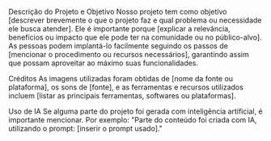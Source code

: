 Descrição do Projeto e Objetivo
Nosso projeto tem como objetivo [descrever brevemente o que o projeto faz e qual problema ou necessidade ele busca atender]. Ele é importante porque [explicar a relevância, benefícios ou impacto que ele pode ter na comunidade ou no público-alvo]. As pessoas podem implantá-lo facilmente seguindo os passos de [mencionar o procedimento ou recursos necessários], garantindo assim que possam aproveitar ao máximo suas funcionalidades.

Créditos
As imagens utilizadas foram obtidas de [nome da fonte ou plataforma], os sons de [fonte], e as ferramentas e recursos utilizados incluem [listar as principais ferramentas, softwares ou plataformas].

Uso de IA
Se alguma parte do projeto foi gerada com inteligência artificial, é importante mencionar. Por exemplo:
"Parte do conteúdo foi criada com IA, utilizando o prompt: [inserir o prompt usado]."

